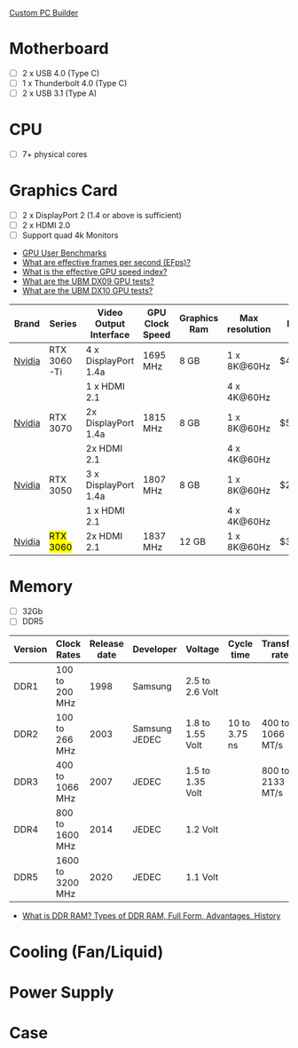 [Custom PC Builder](https://www.newegg.com/tools/custom-pc-builder)

# Motherboard

- [ ] 2 x USB 4.0 (Type C)
- [ ] 1 x Thunderbolt 4.0 (Type C)
- [ ] 2 x USB 3.1 (Type A)

# CPU

- [ ] 7+ physical cores

# Graphics Card

- [ ] 2 x DisplayPort 2 (1.4 or above is sufficient)
- [ ] 2 x HDMI 2.0
- [ ] Support quad 4k Monitors

* [GPU User Benchmarks](https://gpu.userbenchmark.com/)
* [What are effective frames per second (EFps)?](https://www.userbenchmark.com/Faq/What-are-effective-frames-per-second-EFps/112)
* [What is the effective GPU speed index?](https://gpu.userbenchmark.com/Faq/What-is-the-effective-GPU-speed-index/82)
* [What are the UBM DX09 GPU tests?](https://gpu.userbenchmark.com/Faq/What-are-the-DX09-GPU-tests/90)
* [What are the UBM DX10 GPU tests?](https://gpu.userbenchmark.com/Faq/What-are-the-DX10-GPU-tests/91)

| Brand  | Series        | Video Output Interface | GPU Clock Speed | Graphics Ram | Max resolution               | Price   | TDP  | Effective Speeds | Release Date |
|--------|---------------|------------------------|-----------------|--------------|------------------------------|---------|------|------------------|--------------|
| [Nvidia](https://www.amazon.com/dp/B097YW4FW9?tag=userbenchmark-20&linkCode=ogi&th=1&psc=1) | RTX 3060-Ti | 4 x DisplayPort 1.4a   | 1695 MHz        | 8 GB         | 1 x 8K@60Hz               | $438.00 | 200W | 145 - 173 fps    | 2020         |
|        |               | 1 x HDMI 2.1           |                 |              | 4 x 4K@60Hz                 |         |      |                  |              |
| [Nvidia](https://www.amazon.com/dp/B098Q4M4WH?tag=userbenchmark-20&linkCode=ogi&th=1&psc=1) | RTX 3070    | 2x DisplayPort 1.4a    | 1815 MHz        | 8 GB         | 1 x 8K@60Hz               | $530.00 | 220W | 161 - 209 fps    | 2020         |
|        |               | 2x HDMI 2.1            |                 |              | 4 x 4K@60Hz                 |         |      |                  |              |
| [Nvidia](https://www.amazon.com/dp/B09R2NWCV1?tag=userbenchmark-20&linkCode=ogi&th=1&psc=1) | RTX 3050    | 3 x DisplayPort 1.4a   | 1807 MHz        | 8 GB         | 1 x 8K@60Hz               | $279.00 | 130W | 73 - 92 fps      | 2022         |
|        |               | 1 x HDMI 2.1           |                 |              | 4 x 4K@60Hz                 |         |      |                  |              |
| [Nvidia](https://www.amazon.com/dp/B0971BG25M?tag=userbenchmark-20&linkCode=ogi&th=1&psc=1) | <mark class="hltr-yellow">RTX 3060</mark>    | 2x HDMI 2.1            | 1837 MHz        | 12 GB        | 1 x 8K@60Hz               | $365.00 | 180W | 111 - 127 fps    | 2021         |




# Memory

- [ ] 32Gb
- [ ] DDR5

| Version | Clock Rates      | Release date  | Developer     | Voltage          | Cycle time    | Transfer rate    | Type  |
|---------|------------------|---------------|---------------|------------------|---------------|------------------|-------|
| DDR1    | 100 to 200 MHz   | 1998          | Samsung       | 2.5 to 2.6 Volt  |               |                  | SDRAM |
| DDR2    | 100 to 266 MHz   | 2003          | Samsung JEDEC | 1.8 to 1.55 Volt | 10 to 3.75 ns | 400 to 1066 MT/s | SDRAM |
| DDR3    | 400 to 1066 MHz  | 2007          | JEDEC         | 1.5 to 1.35 Volt |               | 800 to 2133 MT/s | SDRAM |
| DDR4    | 800 to 1600 MHz  | 2014          | JEDEC         | 1.2 Volt         |               |                  | SDRAM |
| DDR5    | 1600 to 3200 MHz | 2020          | JEDEC         | 1.1 Volt         |               |                  | SDRAM |
* [What is DDR RAM? Types of DDR RAM, Full Form, Advantages, History](https://quicklearncomputer.com/what-is-ddr-ram-types-of-ddr-ram/)

# Cooling (Fan/Liquid)
# Power Supply
# Case